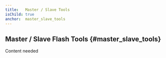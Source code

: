 ```yaml
---
title:   Master / Slave Tools
isChild: true
anchor:  master_slave_tools
---
```



## Master / Slave Flash Tools {#master_slave_tools}

Content needed